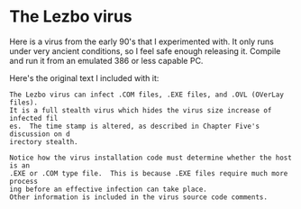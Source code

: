 # The Lezbo virus

Here is a virus from the early 90's that I experimented with. It only runs under very ancient conditions, so I feel safe enough releasing it. Compile and run it from an emulated 386 or less capable PC.

Here's the original text I included with it:

```quote
The Lezbo virus can infect .COM files, .EXE files, and .OVL (OVerLay files).  
It is a full stealth virus which hides the virus size increase of infected fil
es.  The time stamp is altered, as described in Chapter Five's discussion on d
irectory stealth.

Notice how the virus installation code must determine whether the host is an
.EXE or .COM type file.  This is because .EXE files require much more process
ing before an effective infection can take place.
Other information is included in the virus source code comments.
```
